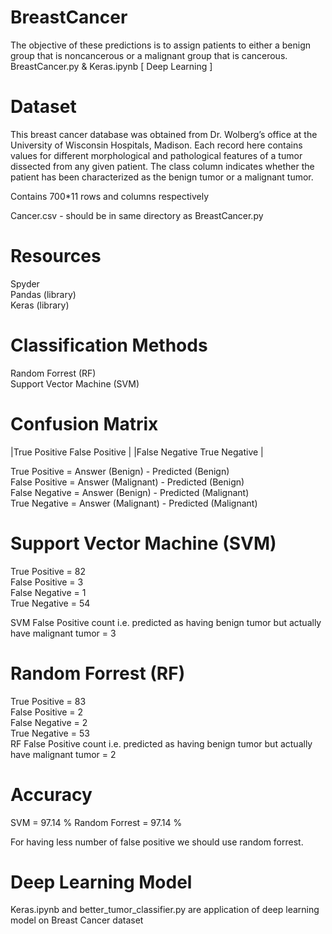 # BreastCancer
The objective of these predictions is to assign patients to either a benign group that is noncancerous or a malignant group that is cancerous.
BreastCancer.py & Keras.ipynb [ Deep Learning ]

# Dataset
This breast cancer database was obtained from Dr. Wolberg’s office at the University of Wisconsin
Hospitals, Madison. Each record here contains values for different morphological and pathological
features of a tumor dissected from any given patient. The class column indicates whether the patient
has been characterized as the benign tumor or a malignant tumor.

Contains 700*11 rows and columns respectively  

Cancer.csv - should be in same directory as BreastCancer.py

# Resources
Spyder  
Pandas (library)  
Keras  (library)


# Classification Methods
Random Forrest  (RF)  
Support Vector Machine (SVM) 

# Confusion Matrix  
  |True Positive   False Positive |
  |False Negative  True Negative  |
  
  True Positive  = Answer (Benign)    - Predicted (Benign)  <br>
  False Positive = Answer (Malignant) - Predicted (Benign)<br>
  False Negative = Answer (Benign)    - Predicted (Malignant)<br>
  True Negative  = Answer (Malignant) - Predicted (Malignant)<br>
  
  # Support Vector Machine (SVM)
  True Positive  = 82   
  False Positive = 3  
  False Negative = 1  
  True Negative  = 54  
  
  SVM False Positive count i.e. predicted as having benign tumor but actually have malignant tumor = 3  
  
  # Random Forrest (RF)
   True Positive  = 83   
  False Positive = 2    
  False Negative = 2    
  True Negative  = 53  
  RF False Positive count i.e. predicted as having benign tumor but actually have malignant tumor = 2    
  
  # Accuracy
  SVM = 97.14 %
  Random Forrest = 97.14 %
 
 For having less number of false positive we should use random forrest.
 
 # Deep Learning Model
 Keras.ipynb and better_tumor_classifier.py are application of deep learning model on Breast Cancer dataset
  
  
